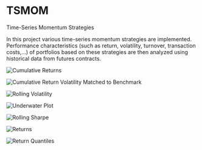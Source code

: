 # TSMOM
Time-Series Momentum Strategies

In this project various time-series momentum strategies are implemented. Performance characteristics (such as return, volatility, turnover, 
transaction costs,...) of portfolios based on these strategies are then analyzed using historical data from futures contracts. 

![Cumulative Returns](https://github.com/neizvestnyy27/TSMOM/blob/master/img/cumulative_returns.png)

![Cumulative Return Volatility Matched to Benchmark](https://github.com/neizvestnyy27/TSMOM/blob/master/img/cumulative_return_volatility_matched_to_benchmark.png)

![Rolling Volatility](https://github.com/neizvestnyy27/TSMOM/blob/master/img/rolling_volatility.png)

![Underwater Plot](https://github.com/neizvestnyy27/TSMOM/blob/master/img/underwater.png)

![Rolling Sharpe](https://github.com/neizvestnyy27/TSMOM/blob/master/img/rolling_sharpe.png)

![Returns](https://github.com/neizvestnyy27/TSMOM/blob/master/img/returns.png)

![Return Quantiles](https://github.com/neizvestnyy27/TSMOM/blob/master/img/return_quantiles.png)
